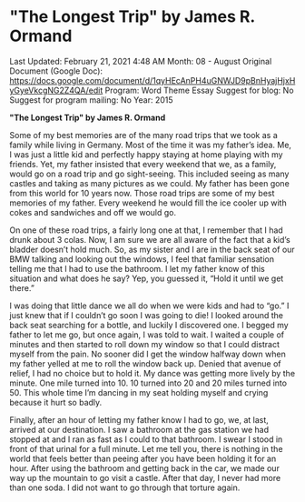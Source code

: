 # "The Longest Trip" by James R. Ormand

Last Updated: February 21, 2021 4:48 AM
Month: 08 - August
Original Document (Google Doc): https://docs.google.com/document/d/1qyHEcAnPH4uGNWJD9pBnHyajHjxHyGyeVkcgNG2Z4QA/edit
Program: Word Theme Essay
Suggest for blog: No
Suggest for program mailing: No
Year: 2015

**"The Longest Trip" by James R. Ormand**

Some of my best memories are of the many road trips that we took as a family while living in Germany. Most of the time it was my father’s idea. Me, I was just a little kid and perfectly happy staying at home playing with my friends. Yet, my father insisted that every weekend that we, as a family, would go on a road trip and go sight-seeing. This included seeing as many castles and taking as many pictures as we could. My father has been gone from this world for 10 years now. Those road trips are some of my best memories of my father. Every weekend he would fill the ice cooler up with cokes and sandwiches and off we would go.

On one of these road trips, a fairly long one at that, I remember that I had drunk about 3 colas. Now, I am sure we are all aware of the fact that a kid’s bladder doesn’t hold much. So, as my sister and I are in the back seat of our BMW talking and looking out the windows, I feel that familiar sensation telling me that I had to use the bathroom. I let my father know of this situation and what does he say? Yep, you guessed it, “Hold it until we get there.”

I was doing that little dance we all do when we were kids and had to “go.” I just knew that if I couldn’t go soon I was going to die! I looked around the back seat searching for a bottle, and luckily I discovered one. I begged my father to let me go, but once again, I was told to wait. I waited a couple of minutes and then started to roll down my window so that I could distract myself from the pain. No sooner did I get the window halfway down when my father yelled at me to roll the window back up. Denied that avenue of relief, I had no choice but to hold it. My dance was getting more lively by the minute. One mile turned into 10. 10 turned into 20 and 20 miles turned into 50. This whole time I’m dancing in my seat holding myself and crying because it hurt so badly.

Finally, after an hour of letting my father know I had to go, we, at last, arrived at our destination. I saw a bathroom at the gas station we had stopped at and I ran as fast as I could to that bathroom. I swear I stood in front of that urinal for a full minute. Let me tell you, there is nothing in the world that feels better than peeing after you have been holding it for an hour. After using the bathroom and getting back in the car, we made our way up the mountain to go visit a castle. After that day, I never had more than one soda. I did not want to go through that torture again.